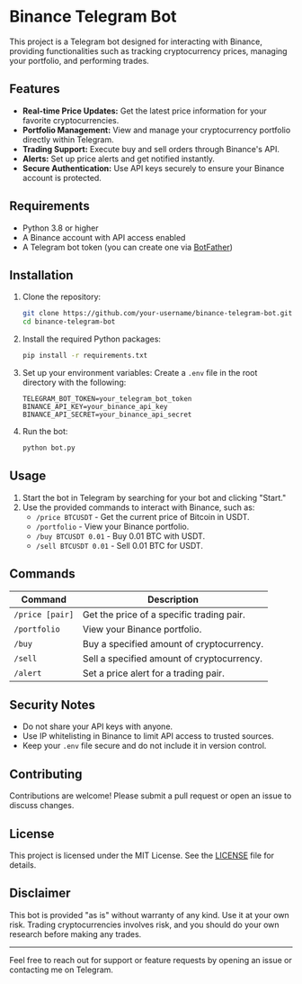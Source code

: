 # Binance Telegram Bot

This project is a Telegram bot designed for interacting with Binance, providing functionalities such as tracking cryptocurrency prices, managing your portfolio, and performing trades.

## Features

- **Real-time Price Updates:** Get the latest price information for your favorite cryptocurrencies.
- **Portfolio Management:** View and manage your cryptocurrency portfolio directly within Telegram.
- **Trading Support:** Execute buy and sell orders through Binance's API.
- **Alerts:** Set up price alerts and get notified instantly.
- **Secure Authentication:** Use API keys securely to ensure your Binance account is protected.

## Requirements

- Python 3.8 or higher
- A Binance account with API access enabled
- A Telegram bot token (you can create one via [BotFather](https://core.telegram.org/bots#botfather))

## Installation

1. Clone the repository:
   ```bash
   git clone https://github.com/your-username/binance-telegram-bot.git
   cd binance-telegram-bot
   ```

2. Install the required Python packages:
   ```bash
   pip install -r requirements.txt
   ```

3. Set up your environment variables:
   Create a `.env` file in the root directory with the following:
   ```env
   TELEGRAM_BOT_TOKEN=your_telegram_bot_token
   BINANCE_API_KEY=your_binance_api_key
   BINANCE_API_SECRET=your_binance_api_secret
   ```

4. Run the bot:
   ```bash
   python bot.py
   ```

## Usage

1. Start the bot in Telegram by searching for your bot and clicking "Start."
2. Use the provided commands to interact with Binance, such as:
   - `/price BTCUSDT` - Get the current price of Bitcoin in USDT.
   - `/portfolio` - View your Binance portfolio.
   - `/buy BTCUSDT 0.01` - Buy 0.01 BTC with USDT.
   - `/sell BTCUSDT 0.01` - Sell 0.01 BTC for USDT.

## Commands

| Command         | Description                                     |
|-----------------|-------------------------------------------------|
| `/price [pair]` | Get the price of a specific trading pair.       |
| `/portfolio`    | View your Binance portfolio.                   |
| `/buy`          | Buy a specified amount of cryptocurrency.      |
| `/sell`         | Sell a specified amount of cryptocurrency.     |
| `/alert`        | Set a price alert for a trading pair.          |

## Security Notes

- Do not share your API keys with anyone.
- Use IP whitelisting in Binance to limit API access to trusted sources.
- Keep your `.env` file secure and do not include it in version control.

## Contributing

Contributions are welcome! Please submit a pull request or open an issue to discuss changes.

## License

This project is licensed under the MIT License. See the [LICENSE](LICENSE) file for details.

## Disclaimer

This bot is provided "as is" without warranty of any kind. Use it at your own risk. Trading cryptocurrencies involves risk, and you should do your own research before making any trades.

---

Feel free to reach out for support or feature requests by opening an issue or contacting me on Telegram.

